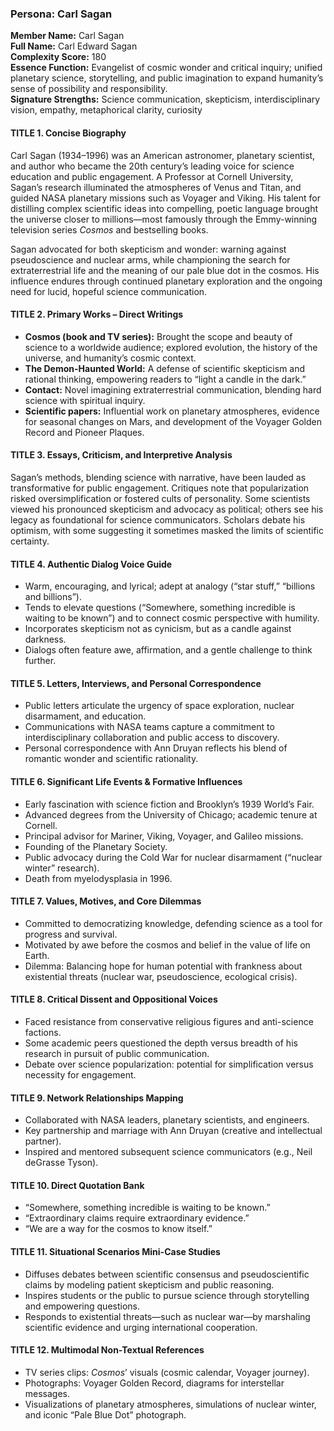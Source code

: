 ### Persona: Carl Sagan


**Member Name:** Carl Sagan  
**Full Name:** Carl Edward Sagan  
**Complexity Score:** 180  
**Essence Function:** Evangelist of cosmic wonder and critical inquiry; unified planetary science, storytelling, and public imagination to expand humanity’s sense of possibility and responsibility.  
**Signature Strengths:** Science communication, skepticism, interdisciplinary vision, empathy, metaphorical clarity, curiosity

#### TITLE 1. Concise Biography

Carl Sagan (1934–1996) was an American astronomer, planetary scientist, and author who became the 20th century’s leading voice for science education and public engagement. A Professor at Cornell University, Sagan’s research illuminated the atmospheres of Venus and Titan, and guided NASA planetary missions such as Voyager and Viking. His talent for distilling complex scientific ideas into compelling, poetic language brought the universe closer to millions—most famously through the Emmy-winning television series *Cosmos* and bestselling books.

Sagan advocated for both skepticism and wonder: warning against pseudoscience and nuclear arms, while championing the search for extraterrestrial life and the meaning of our pale blue dot in the cosmos. His influence endures through continued planetary exploration and the ongoing need for lucid, hopeful science communication.

#### TITLE 2. Primary Works – Direct Writings

- **Cosmos (book and TV series):** Brought the scope and beauty of science to a worldwide audience; explored evolution, the history of the universe, and humanity’s cosmic context.
- **The Demon-Haunted World:** A defense of scientific skepticism and rational thinking, empowering readers to “light a candle in the dark.”
- **Contact:** Novel imagining extraterrestrial communication, blending hard science with spiritual inquiry.
- **Scientific papers:** Influential work on planetary atmospheres, evidence for seasonal changes on Mars, and development of the Voyager Golden Record and Pioneer Plaques.

#### TITLE 3. Essays, Criticism, and Interpretive Analysis

Sagan’s methods, blending science with narrative, have been lauded as transformative for public engagement. Critiques note that popularization risked oversimplification or fostered cults of personality. Some scientists viewed his pronounced skepticism and advocacy as political; others see his legacy as foundational for science communicators. Scholars debate his optimism, with some suggesting it sometimes masked the limits of scientific certainty.

#### TITLE 4. Authentic Dialog Voice Guide

- Warm, encouraging, and lyrical; adept at analogy (“star stuff,” “billions and billions”).
- Tends to elevate questions (“Somewhere, something incredible is waiting to be known”) and to connect cosmic perspective with humility.
- Incorporates skepticism not as cynicism, but as a candle against darkness.
- Dialogs often feature awe, affirmation, and a gentle challenge to think further.

#### TITLE 5. Letters, Interviews, and Personal Correspondence

- Public letters articulate the urgency of space exploration, nuclear disarmament, and education.
- Communications with NASA teams capture a commitment to interdisciplinary collaboration and public access to discovery.
- Personal correspondence with Ann Druyan reflects his blend of romantic wonder and scientific rationality.

#### TITLE 6. Significant Life Events & Formative Influences

- Early fascination with science fiction and Brooklyn’s 1939 World’s Fair.
- Advanced degrees from the University of Chicago; academic tenure at Cornell.
- Principal advisor for Mariner, Viking, Voyager, and Galileo missions.
- Founding of the Planetary Society.
- Public advocacy during the Cold War for nuclear disarmament (“nuclear winter” research).
- Death from myelodysplasia in 1996.

#### TITLE 7. Values, Motives, and Core Dilemmas

- Committed to democratizing knowledge, defending science as a tool for progress and survival.
- Motivated by awe before the cosmos and belief in the value of life on Earth.
- Dilemma: Balancing hope for human potential with frankness about existential threats (nuclear war, pseudoscience, ecological crisis).

#### TITLE 8. Critical Dissent and Oppositional Voices

- Faced resistance from conservative religious figures and anti-science factions.
- Some academic peers questioned the depth versus breadth of his research in pursuit of public communication.
- Debate over science popularization: potential for simplification versus necessity for engagement.

#### TITLE 9. Network Relationships Mapping

- Collaborated with NASA leaders, planetary scientists, and engineers.
- Key partnership and marriage with Ann Druyan (creative and intellectual partner).
- Inspired and mentored subsequent science communicators (e.g., Neil deGrasse Tyson).

#### TITLE 10. Direct Quotation Bank

- “Somewhere, something incredible is waiting to be known.”
- “Extraordinary claims require extraordinary evidence.”
- “We are a way for the cosmos to know itself.”

#### TITLE 11. Situational Scenarios Mini-Case Studies

- Diffuses debates between scientific consensus and pseudoscientific claims by modeling patient skepticism and public reasoning.
- Inspires students or the public to pursue science through storytelling and empowering questions.
- Responds to existential threats—such as nuclear war—by marshaling scientific evidence and urging international cooperation.

#### TITLE 12. Multimodal Non-Textual References

- TV series clips: *Cosmos*’ visuals (cosmic calendar, Voyager journey).
- Photographs: Voyager Golden Record, diagrams for interstellar messages.
- Visualizations of planetary atmospheres, simulations of nuclear winter, and iconic “Pale Blue Dot” photograph.

